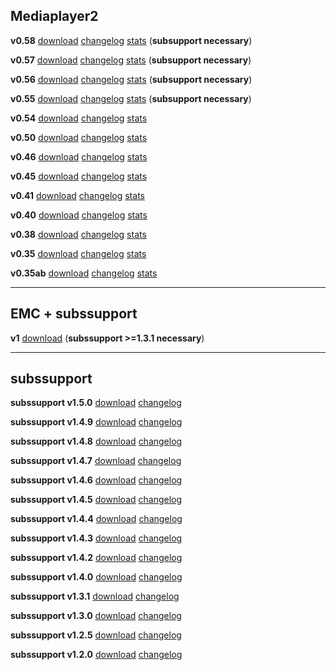 ## Mediaplayer2 ##

**v0.58** [download](http://dl.bintray.com/mx3l/generic/enigma2-plugin-extensions-mediaplayer2_0.58_20150306_all.ipk) [changelog](Changelog#v0.57.md) [stats](https://bintray.com/mx3l/generic/enigma2-plugin-extensions-mediaplayer2/v0.57/view/statistics) (**subsupport necessary**)

**v0.57** [download](http://dl.bintray.com/mx3l/generic/enigma2-plugin-extensions-mediaplayer2_0.57_20150204_all.ipk) [changelog](Changelog#v0.57.md) [stats](https://bintray.com/mx3l/generic/enigma2-plugin-extensions-mediaplayer2/v0.57/view/statistics) (**subsupport necessary**)

**v0.56** [download](http://dl.bintray.com/mx3l/generic/enigma2-plugin-extensions-mediaplayer2_0.56_20140905_all.ipk) [changelog](Changelog#v0.56.md) [stats](https://bintray.com/mx3l/generic/enigma2-plugin-extensions-mediaplayer2/v0.56/view/statistics) (**subsupport necessary**)

**v0.55** [download](http://dl.bintray.com/mx3l/generic/enigma2-plugin-extensions-mediaplayer2_0.55_20140403_all.ipk) [changelog](Changelog#v0.55.md) [stats](https://bintray.com/mx3l/generic/enigma2-plugin-extensions-mediaplayer2/v0.55/view/statistics) (**subsupport necessary**)

**v0.54** [download](http://dl.bintray.com/mx3l/generic/enigma2-plugin-extensions-mediaplayer2_0.55_20140403_all.ipk) [changelog](Changelog#v0.54.md) [stats](https://bintray.com/mx3l/generic/enigma2-plugin-extensions-mediaplayer2/v0.54/view/statistics)

**v0.50** [download](http://dl.bintray.com/mx3l/generic/enigma2-plugin-extensions-mediaplayer2_0.50_20140215_all.ipk) [changelog](Changelog#v0.50.md) [stats](https://bintray.com/mx3l/generic/enigma2-plugin-extensions-mediaplayer2/v0.50/view/statistics)

**v0.46** [download](http://dl.bintray.com/mx3l/generic/enigma2-plugin-extensions-mediaplayer2_0.46_20140205_all.ipk) [changelog](Changelog#v0.46.md) [stats](https://bintray.com/mx3l/generic/enigma2-plugin-extensions-mediaplayer2/v0.46/view/statistics)

**v0.45** [download](http://dl.bintray.com/mx3l/generic/enigma2-plugin-extensions-mediaplayer2_0.45_20140204_all.ipk) [changelog](Changelog#v0.45.md) [stats](https://bintray.com/mx3l/generic/enigma2-plugin-extensions-mediaplayer2/v0.45/view/statistics)

**v0.41** [download](http://dl.bintray.com/mx3l/generic/enigma2-plugin-extensions-mediaplayer2_0.41_20140201_all.ipk) [changelog](Changelog#v0.41.md) [stats](https://bintray.com/mx3l/generic/enigma2-plugin-extensions-mediaplayer2/v0.41/view/statistics)

**v0.40** [download](http://dl.bintray.com/mx3l/generic/enigma2-plugin-extensions-mediaplayer2_0.40_20140130_all.ipk) [changelog](Changelog#v0.40.md) [stats](https://bintray.com/mx3l/generic/enigma2-plugin-extensions-mediaplayer2/v0.40/view/statistics)

**v0.38** [download](http://dl.bintray.com/mx3l/generic/enigma2-plugin-extensions-mediaplayer2_0.38_all.ipk) [changelog](Changelog#v0.38.md) [stats](https://bintray.com/mx3l/generic/enigma2-plugin-extensions-mediaplayer2/v0.38/view/statistics)

**v0.35** [download](http://dl.bintray.com/mx3l/generic/enigma2-plugin-mediaplayer2_0.35_all.ipk) [changelog](Changelog#v0.35.md) [stats](https://bintray.com/mx3l/generic/enigma2-plugin-extensions-mediaplayer2/v0.35/view/statistics)

**v0.35ab** [download](http://dl.bintray.com/mx3l/generic/enigma2-plugin-mediaplayer2ab_0.35_all.ipk) [changelog](Changelog#v0.35ab.md) [stats](https://bintray.com/mx3l/generic/enigma2-plugin-extensions-mediaplayer2/0.35ab/view/statistics)


---

## EMC + subssupport ##

**v1** [download](http://dl.bintray.com/mx3l/generic/enigma2-plugin-extensions-enhancedmoviecenter_git+888+b459bbc-r1_mips32el.ipk) (**subssupport >=1.3.1 necessary**)


---

## subssupport ##

**subssupport v1.5.0** [download](http://dl.bintray.com/mx3l/generic/enigma2-plugin-extensions-subssupport_1.5.0_20150304_all.ipk) [changelog](ChangelogSubsSupport.md)

**subssupport v1.4.9** [download](http://dl.bintray.com/mx3l/generic/enigma2-plugin-extensions-subssupport_1.4.9_20150204_all.ipk) [changelog](ChangelogSubsSupport.md)

**subssupport v1.4.8** [download](http://dl.bintray.com/mx3l/generic/enigma2-plugin-extensions-subssupport_1.4.8_20150126_all.ipk) [changelog](ChangelogSubsSupport.md)

**subssupport v1.4.7** [download](http://dl.bintray.com/mx3l/generic/enigma2-plugin-extensions-subssupport_1.4.7_20150108_all.ipk) [changelog](ChangelogSubsSupport.md)

**subssupport v1.4.6** [download](http://dl.bintray.com/mx3l/generic/enigma2-plugin-extensions-subssupport_1.4.6_20141117_all.ipk) [changelog](ChangelogSubsSupport.md)

**subssupport v1.4.5** [download](http://dl.bintray.com/mx3l/generic/enigma2-plugin-extensions-subssupport_1.4.5_20140911_all.ipk) [changelog](ChangelogSubsSupport.md)

**subssupport v1.4.4** [download](http://dl.bintray.com/mx3l/generic/enigma2-plugin-extensions-subssupport_1.4.4_20140910_all.ipk) [changelog](ChangelogSubsSupport.md)

**subssupport v1.4.3** [download](http://dl.bintray.com/mx3l/generic/enigma2-plugin-extensions-subssupport_1.4.3_20140904_all.ipk) [changelog](ChangelogSubsSupport.md)

**subssupport v1.4.2** [download](http://dl.bintray.com/mx3l/generic/enigma2-plugin-extensions-subssupport_1.4.2_20140901_all.ipk) [changelog](ChangelogSubsSupport.md)

**subssupport v1.4.0** [download](http://dl.bintray.com/mx3l/generic/enigma2-plugin-extensions-subssupport_1.4.0_20140814_all.ipk) [changelog](ChangelogSubsSupport.md)

**subssupport v1.3.1** [download](http://dl.bintray.com/mx3l/generic/enigma2-plugin-extensions-subssupport_1.3.1_20140614_all.ipk) [changelog](ChangelogSubsSupport.md)

**subssupport v1.3.0** [download](http://dl.bintray.com/mx3l/generic/enigma2-plugin-extensions-subssupport_1.3.0_20140610_all.ipk) [changelog](ChangelogSubsSupport.md)

**subssupport v1.2.5** [download](http://dl.bintray.com/mx3l/generic/enigma2-plugin-extensions-subssupport_1.2.5_20140530_all.ipk) [changelog](ChangelogSubsSupport.md)

**subssupport v1.2.0** [download](http://dl.bintray.com/mx3l/generic/enigma2-plugin-extensions-subssupport_1.2.0_20140407_all.ipk) [changelog](ChangelogSubsSupport.md)